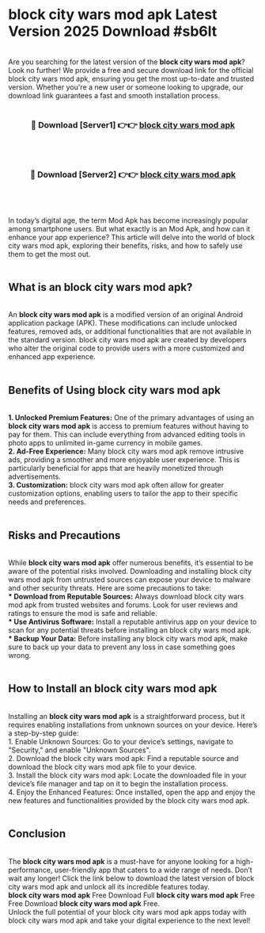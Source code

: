 # block city wars mod apk Latest Version 2025 Download #sb6lt<br>
<br>
Are you searching for the latest version of the <strong>block city wars mod apk</strong>? Look no further! We provide a free and secure download link for the official block city wars mod apk, ensuring you get the most up-to-date and trusted version. Whether you're a new user or someone looking to upgrade, our download link guarantees a fast and smooth installation process.
<br>
<br>
<div align="center">
<h3>🔴 Download [Server1] 👉👉 <a href="https://modyolo.store/block_city_wars_mod_apk">block city wars mod apk</a></h3><br>
<br>
<h3>🔴 Download [Server2] 👉👉 <a href="https://modyolo.store/=block_city_wars_mod_apk">block city wars mod apk</a></h3><br>
</div>
<br>
<br>
In today’s digital age, the term Mod Apk has become increasingly popular among smartphone users. But what exactly is an Mod Apk, and how can it enhance your app experience? This article will delve into the world of block city wars mod apk, exploring their benefits, risks, and how to safely use them to get the most out.
<br>
<br>
<h2>What is an block city wars mod apk?</h2>
<br>
An <strong>block city wars mod apk</strong> is a modified version of an original Android application package (APK). These modifications can include unlocked features, removed ads, or additional functionalities that are not available in the standard version. block city wars mod apk are created by developers who alter the original code to provide users with a more customized and enhanced app experience.
<br>
<br>
<h2>Benefits of Using block city wars mod apk</h2>
<br>
<strong> 1. Unlocked Premium Features:</strong> One of the primary advantages of using an <strong>block city wars mod apk</strong> is access to premium features without having to pay for them. This can include everything from advanced editing tools in photo apps to unlimited in-game currency in mobile games.
<br>
<strong> 2. Ad-Free Experience:</strong> Many block city wars mod apk remove intrusive ads, providing a smoother and more enjoyable user experience. This is particularly beneficial for apps that are heavily monetized through advertisements.
<br>
<strong> 3. Customization:</strong> block city wars mod apk often allow for greater customization options, enabling users to tailor the app to their specific needs and preferences.
<br>
<br>
<h2>Risks and Precautions</h2>
<br>
While <strong>block city wars mod apk</strong> offer numerous benefits, it’s essential to be aware of the potential risks involved. Downloading and installing block city wars mod apk from untrusted sources can expose your device to malware and other security threats. Here are some precautions to take:
<br>
<strong> * Download from Reputable Sources:</strong> Always download block city wars mod apk from trusted websites and forums. Look for user reviews and ratings to ensure the mod is safe and reliable.
<br>
<strong> * Use Antivirus Software:</strong> Install a reputable antivirus app on your device to scan for any potential threats before installing an block city wars mod apk.
<br>
<strong> * Backup Your Data:</strong> Before installing any block city wars mod apk, make sure to back up your data to prevent any loss in case something goes wrong.
<br>
<br>
<h2>How to Install an block city wars mod apk</h2>
<br>
Installing an <strong>block city wars mod apk</strong> is a straightforward process, but it requires enabling installations from unknown sources on your device. Here’s a step-by-step guide:
<br>
 1. Enable Unknown Sources: Go to your device’s settings, navigate to "Security," and enable "Unknown Sources".
<br>
 2. Download the block city wars mod apk: Find a reputable source and download the block city wars mod apk file to your device.
<br>
 3. Install the block city wars mod apk: Locate the downloaded file in your device’s file manager and tap on it to begin the installation process.
<br>
 4. Enjoy the Enhanced Features: Once installed, open the app and enjoy the new features and functionalities provided by the block city wars mod apk.
<br>
<br>
<h2><strong>Conclusion</strong></h2>
<br>
The <strong>block city wars mod apk</strong> is a must-have for anyone looking for a high-performance, user-friendly app that caters to a wide range of needs. Don’t wait any longer! Click the link below to download the latest version of block city wars mod apk and unlock all its incredible features today.
<br>
<strong>block city wars mod apk</strong> Free Download Full <strong>block city wars mod apk</strong> Free Free Download <strong>block city wars mod apk</strong> Free.
<br>
Unlock the full potential of your block city wars mod apk apps today with block city wars mod apk and take your digital experience to the next level!

